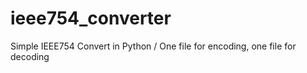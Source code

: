 # ieee754_converter
Simple IEEE754 Convert in Python  / One file for encoding, one file for decoding
